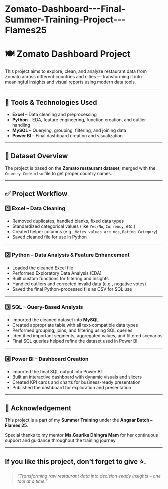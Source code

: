 # Zomato-Dashboard---Final-Summer-Training-Project---Flames25
# 🍽️ Zomato Dashboard Project

This project aims to explore, clean, and analyze restaurant data from Zomato across different countries and cities — transforming it into meaningful insights and visual reports using modern data tools.

---

## 🔧 Tools & Technologies Used

- **Excel** – Data cleaning and preprocessing  
- **Python** – EDA, feature engineering, function creation, and outlier handling  
- **MySQL** – Querying, grouping, filtering, and joining data  
- **Power BI** – Final dashboard creation and visualization  

---

## 📂 Dataset Overview

The project is based on the **Zomato restaurant dataset**, merged with the `Country-Code.xlsx` file to get proper country names.

---

## ✅ Project Workflow

### 1️⃣ Excel – Data Cleaning

- Removed duplicates, handled blanks, fixed data types
- Standardized categorical values (like `Yes/No`, `Currency`, etc.)
- Created helper columns (e.g., `Votes values are nos`, `Rating Category`)
- Saved cleaned file for use in Python

---

### 2️⃣ Python – Data Analysis & Feature Enhancement

- Loaded the cleaned Excel file
- Performed Exploratory Data Analysis (EDA)
- Built custom functions for filtering and insights
- Handled outliers and corrected invalid data (e.g., negative votes)
- Saved the final Python-processed file as CSV for SQL use

---

### 3️⃣ SQL – Query-Based Analysis

- Imported the cleaned dataset into **MySQL**
- Created appropriate table with all text-compatible data types
- Performed grouping, joins, and filtering using SQL queries
- Identified important segments, aggregated values, and filtered scenarios
- Final SQL queries helped refine the dataset used in Power BI

---

### 4️⃣ Power BI – Dashboard Creation

- Imported the final SQL output into Power BI
- Built an interactive dashboard with dynamic visuals and slicers
- Created KPI cards and charts for business-ready presentation
- Published the dashboard for exploration and presentation

---

## 🙌 Acknowledgement

This project is a part of my **Summer Training** under the **Angaar Batch – Flames 25**.

Special thanks to my mentor **Ms.Gaurika Dhingra Mam** for her continuous support and guidance throughout the training journey.

---

## If you like this project, don't forget to give ⭐.

> *“Transforming raw restaurant data into decision-ready insights – one tool at a time.”*
